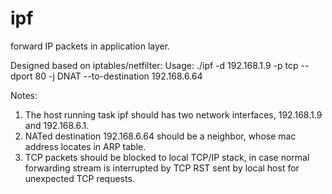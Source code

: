 # ipf
forward IP packets in application layer.

Designed based on iptables/netfilter:
Usage: ./ipf -d 192.168.1.9 -p tcp --dport 80 -j DNAT --to-destination 192.168.6.64

Notes:
1. The host running task ipf should has two network interfaces, 192.168.1.9 and 192.168.6.1.
2. NATed destination 192.168.6.64 should be a neighbor, whose mac address locates in ARP table.
3. TCP packets should be blocked to local TCP/IP stack, in case normal forwarding stream is
   interrupted by TCP RST sent by local host for unexpected TCP requests.
